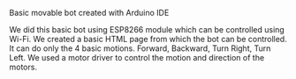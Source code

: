 Basic movable bot created with Arduino IDE

We did this basic bot using ESP8266 module which can be controlled using Wi-Fi. We created a basic HTML page from which the bot can be controlled. It can do only the 4 basic motions. Forward, Backward, Turn Right, Turn Left. We used a motor driver to control the motion and direction of the motors.
